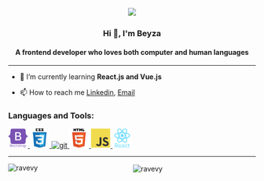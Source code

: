 <p align="center"><img src="https://nextshark.com/wp-content/uploads/2018/01/007.gif" height="250" /></p>


<h3 align="center">Hi 👋, I'm Beyza</h3>
<h4 align="center">A frontend developer who loves both computer and human languages</h4>


_____



- 🌱 I’m currently learning **React.js and Vue.js**

- 📫 How to reach me [Linkedin](https://www.linkedin.com/in/fbeyzab/), [Email](mailto:beyzbaser@gmail.com)


<h3 align="left">Languages and Tools:</h3>
<p align="left"> <a href="https://getbootstrap.com" target="_blank" rel="noreferrer"> <img src="https://raw.githubusercontent.com/devicons/devicon/master/icons/bootstrap/bootstrap-plain-wordmark.svg" alt="bootstrap" width="40" height="40"/> </a> <a href="https://www.w3schools.com/css/" target="_blank" rel="noreferrer"> <img src="https://raw.githubusercontent.com/devicons/devicon/master/icons/css3/css3-original-wordmark.svg" alt="css3" width="40" height="40"/> </a> <a href="https://git-scm.com/" target="_blank" rel="noreferrer"> <img src="https://www.vectorlogo.zone/logos/git-scm/git-scm-icon.svg" alt="git" width="40" height="40"/> </a> <a href="https://www.w3.org/html/" target="_blank" rel="noreferrer"> <img src="https://raw.githubusercontent.com/devicons/devicon/master/icons/html5/html5-original-wordmark.svg" alt="html5" width="40" height="40"/> </a> <a href="https://developer.mozilla.org/en-US/docs/Web/JavaScript" target="_blank" rel="noreferrer"> <img src="https://raw.githubusercontent.com/devicons/devicon/master/icons/javascript/javascript-original.svg" alt="javascript" width="40" height="40"/> </a> <a href="https://reactjs.org/" target="_blank" rel="noreferrer"> <img src="https://raw.githubusercontent.com/devicons/devicon/master/icons/react/react-original-wordmark.svg" alt="react" width="40" height="40"/> </a> </p>

______

<p align="center"><img align="left" src="https://github-readme-stats.vercel.app/api/top-langs?username=ravevy&show_icons=true&theme=tokyonight&locale=en&layout=compact" alt="ravevy" /></p>

<p align="center">&nbsp;<img align="center" src="https://github-readme-stats.vercel.app/api?username=ravevy&show_icons=true&theme=tokyonight&locale=en" alt="ravevy" /></p>
